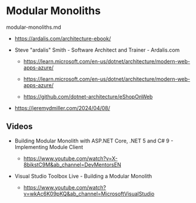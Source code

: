 # Modular Monoliths

modular-monoliths.md

*   https://ardalis.com/architecture-ebook/

*   Steve "ardalis" Smith - Software Architect and Trainer - Ardalis.com

    *   https://learn.microsoft.com/en-us/dotnet/architecture/modern-web-apps-azure/

    *   https://learn.microsoft.com/en-us/dotnet/architecture/modern-web-apps-azure/

    *   https://github.com/dotnet-architecture/eShopOnWeb

*   https://jeremydmiller.com/2024/04/08/

## Videos

*   Building Modular Monolith with ASP.NET Core, .NET 5 and C# 9 - Implementing Module Client

    *   https://www.youtube.com/watch?v=X-8bikstC9M&ab_channel=DevMentorsEN

*   Visual Studio Toolbox Live - Building a Modular Monolith

    *   https://www.youtube.com/watch?v=wkAc6K09pKQ&ab_channel=MicrosoftVisualStudio

